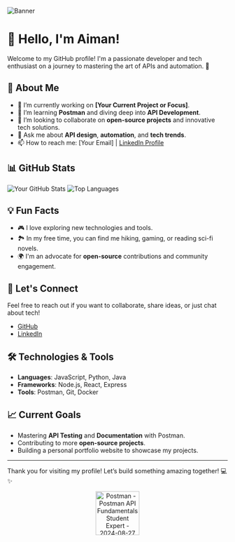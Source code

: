 ![Banner](https://your-banner-image-url.com) <!-- Replace with your banner image URL -->

# 👋 Hello, I'm Aiman!

Welcome to my GitHub profile! I'm a passionate developer and tech enthusiast on a journey to mastering the art of APIs and automation. 🚀

## 🌟 About Me
- 🔭 I’m currently working on **[Your Current Project or Focus]**.
- 🌱 I’m learning **Postman** and diving deep into **API Development**.
- 👯 I’m looking to collaborate on **open-source projects** and innovative tech solutions.
- 💬 Ask me about **API design**, **automation**, and **tech trends**.
- 📫 How to reach me: [Your Email] | [LinkedIn Profile](your-linkedin-url)

## 📊 GitHub Stats
![Your GitHub Stats](https://github-readme-stats.vercel.app/api?username=your-github-username&show_icons=true&theme=radical)
![Top Languages](https://github-readme-stats.vercel.app/api/top-langs/?username=your-github-username&layout=compact&theme=radical)

## 💡 Fun Facts
- 🎮 I love exploring new technologies and tools.
- 🏞️ In my free time, you can find me hiking, gaming, or reading sci-fi novels.
- 🌍 I'm an advocate for **open-source** contributions and community engagement.

## 🚀 Let's Connect
Feel free to reach out if you want to collaborate, share ideas, or just chat about tech! 

- [GitHub](your-github-url)
- [LinkedIn](your-linkedin-url)

## 🛠️ Technologies & Tools
- **Languages**: JavaScript, Python, Java
- **Frameworks**: Node.js, React, Express
- **Tools**: Postman, Git, Docker

## 📈 Current Goals
- Mastering **API Testing** and **Documentation** with Postman.
- Contributing to more **open-source projects**.
- Building a personal portfolio website to showcase my projects.

---

Thank you for visiting my profile! Let’s build something amazing together! 💻✨
<!---
aimanrazia/aimanrazia is a ✨ special ✨ repository because its `README.md` (this file) appears on your GitHub profile.
You can click the Preview link to take a look at your changes.
--->
<div style="text-align: center;">
    <img src="https://github.com/user-attachments/assets/07470d75-f6e0-4c3c-91a1-4d7bcf9a94c8" alt="Postman - Postman API Fundamentals Student Expert - 2024-08-27" width="100" />
</div>

